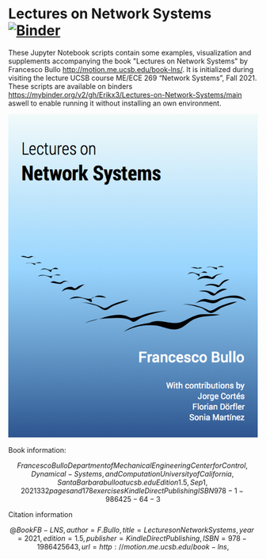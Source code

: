 # Lectures on Network Systems [![Binder](https://mybinder.org/badge_logo.svg)](https://mybinder.org/v2/gh/Erikx3/Lectures-on-Network-Systems/main)

These Jupyter Notebook scripts contain some examples, visualization and supplements accompanying the book "Lectures on Network Systems" by Francesco Bullo http://motion.me.ucsb.edu/book-lns/. It is initialized during visiting the lecture UCSB course ME/ECE 269 “Network Systems”, Fall 2021. These scripts are available on binders https://mybinder.org/v2/gh/Erikx3/Lectures-on-Network-Systems/main aswell to enable running it without installing an own environment.

![Book Cover Lectures on Network System](/img/bookcover.png?raw=true "Lectures on Network System")

Book information:
```math
Francesco Bullo
Department of Mechanical Engineering
Center for Control, Dynamical-Systems, and Computation
University of California, Santa Barbara
bullo at ucsb.edu

Edition 1.5, Sep 1, 2021
332 pages and 178 exercises
Kindle Direct Publishing
ISBN 978-1-986425-64-3
```

Citation information
```math
@Book{FB-LNS,
  author =    {F. Bullo},
  title =     {Lectures on Network Systems},
  year =      2021,
  edition =   1.5,
  publisher = {Kindle Direct Publishing},
  ISBN =      {978-1986425643},
  url =       {http://motion.me.ucsb.edu/book-lns},
}
```
